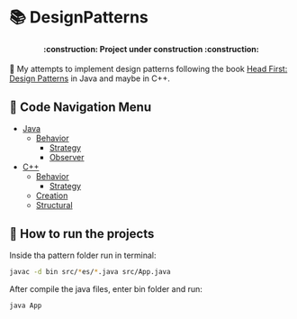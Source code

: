 #  :books: DesignPatterns

<h4 align="center"> 
    :construction:  Project under construction  :construction:
</h4>

:pencil: My attempts to implement design patterns following the book [Head First: Design Patterns](https://www.oreilly.com/library/view/head-first-design/0596007124/) in Java and maybe in C++.

## :bookmark: Code Navigation Menu
- [Java](https://github.com/mateusribeiroo/design-patterns/tree/master/java)
    - [Behavior](https://github.com/mateusribeiroo/design-patterns/tree/master/java/behavior)
        - [Strategy](https://github.com/mateusribeiroo/design-patterns/tree/master/java/behavior/strategy)
        - [Observer](https://github.com/mateusribeiroo/design-patterns/tree/master/java/behavior/observer)
- [C++](https://github.com/mateusribeiroo/design-patterns/tree/master/c%2B%2B)
    - [Behavior](https://github.com/mateusribeiroo/design-patterns/tree/master/c%2B%2B/behavior)
        - [Strategy](https://github.com/mateusribeiroo/design-patterns/tree/master/c%2B%2B/behavior/strategy)
    - [Creation](https://github.com/mateusribeiroo/design-patterns/tree/master/c%2B%2B/creation)
    - [Structural](https://github.com/mateusribeiroo/design-patterns/tree/master/c%2B%2B/structural)

## :wrench: How to run the projects
Inside tha pattern folder run in terminal:
```sh
javac -d bin src/*es/*.java src/App.java
```

After compile the java files, enter bin folder and run:
```sh
java App
```